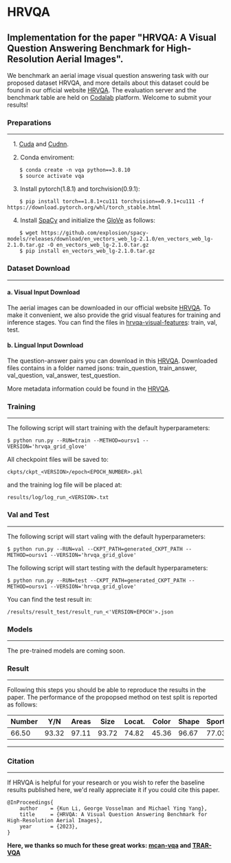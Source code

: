 # HRVQA
Implementation for the paper "HRVQA: A Visual Question Answering Benchmark for High-Resolution Aerial Images". 
---

We benchmark an aerial image visual question answering task with our proposed dataset HRVQA, and more details about this dataset could be found in our official website [HRVQA](https://hrvqa.nl/). The evaluation server and the benchmark table are held on [Codalab](https://codalab.lisn.upsaclay.fr/) platform. Welcome to submit your results!



### Preparations
---
&emsp;1. [Cuda](https://developer.nvidia.com/zh-cn/cuda-toolkit) and [Cudnn](https://developer.nvidia.com/cudnn).


&emsp;2. Conda enviroment:

```
    $ conda create -n vqa python==3.8.10
    $ source activate vqa
```


&emsp;3. Install pytorch(1.8.1) and torchvision(0.9.1):

```
    $ pip install torch==1.8.1+cu111 torchvision==0.9.1+cu111 -f https://download.pytorch.org/whl/torch_stable.html
```

&emsp;4. Install [SpaCy](https://spacy.io/) and initialize the [GloVe](https://github.com/explosion/spacy-models/releases/download/en_vectors_web_lg-2.1.0/en_vectors_web_lg-2.1.0.tar.gz) as follows:

```
    $ wget https://github.com/explosion/spacy-models/releases/download/en_vectors_web_lg-2.1.0/en_vectors_web_lg-2.1.0.tar.gz -O en_vectors_web_lg-2.1.0.tar.gz
    $ pip install en_vectors_web_lg-2.1.0.tar.gz
```


### Dataset Download
---
#### a. Visual Input Download
The aerial images can be downloaded in our official website [HRVQA](https://hrvqa.nl/). To make it convenient, we also provide the grid visual features for training and inference stages. You can find the files in [hrvqa-visual-features](https://hrvqa.nl/): train, val, test.

#### b. Lingual Input Download
The question-answer pairs you can download in this [HRVQA](https://hrvqa.nl/). Downloaded files contains in a folder named jsons: train_question, train_answer, val_question, val_answer, test_question.

More metadata information could be found in the [HRVQA](https://hrvqa.nl/).


### Training
---

The following script will start training with the default hyperparameters:

```
$ python run.py --RUN=train --METHOD=oursv1 --VERSION='hrvqa_grid_glove'
```

All checkpoint files will be saved to:
```
ckpts/ckpt_<VERSION>/epoch<EPOCH_NUMBER>.pkl
```

and the training log file will be placed at:
```
results/log/log_run_<VERSION>.txt
```


### Val and Test
---

The following script will start valing with the default hyperparameters:
```
$ python run.py --RUN=val --CKPT_PATH=generated_CKPT_PATH --METHOD=oursv1 --VERSION='hrvqa_grid_glove'
```


The following script will start testing with the default hyperparameters:
```
$ python run.py --RUN=test --CKPT_PATH=generated_CKPT_PATH --METHOD=oursv1 --VERSION='hrvqa_grid_glove'
```
You can find the test result in:
```
/results/result_test/result_run_<'VERSION+EPOCH'>.json
```

### Models 
---
The pre-trained models are coming soon.
<!-- hhhh-->

### Result 
---
Following this steps you should be able to reproduce the results in the paper. The performance of the propopsed method on test split is reported as follows:

|  Number   | Y/N | Areas |  Size |  Locat. | Color | Shape | Sports | Trans. | Scene | OA | AA |
|  ----  | ----  | ----  |----  |----  |----  |----  |----  |----  |----  |----  |----  |
| 66.50 | 93.32 | 97.11 | 93.72 | 74.82 | 45.36 | 96.67 | 77.03 | 88.87 | 77.30 | 81.71 | 81.07 | 

---

### Citation
---
If HRVQA is helpful for your research or you wish to refer the baseline results published here, we'd really appreciate it if you could cite this paper.
```
@InProceedings{
    author    = {Kun Li, George Vosselman and Michael Ying Yang},
    title     = {HRVQA: A Visual Question Answering Benchmark for High-Resolution Aerial Images},
    year      = {2023},
}
```

**Here, we thanks so much for these great works:  [mcan-vqa](https://github.com/MILVLG/mcan-vqa) and [TRAR-VQA](https://github.com/rentainhe/TRAR-VQA)** 

